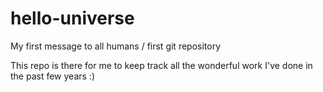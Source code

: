 # hello-universe
My first message to all humans / first git repository 

This repo is there for me to keep track all the wonderful work I've done in the past few years :)
